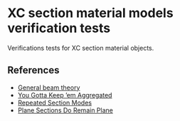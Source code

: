 XC section material models verification tests
==============================================

Verifications tests for XC section material objects.

## References
- [General beam theory](https://web.mit.edu/16.20/homepage/8_GeneralBeamTheory/GeneralBeamTheory_files/module_8_with_solutions.pdf.moved)
- [You Gotta Keep ’em Aggregated](https://portwooddigital.com/2021/07/04/you-gotta-keep-em-aggregated/)
- [Repeated Section Modes](https://portwooddigital.com/2021/11/16/repeated-section-modes)
- [Plane Sections Do Remain Plane](https://portwooddigital.com/2022/05/15/plane-sections-do-remain-plane)
